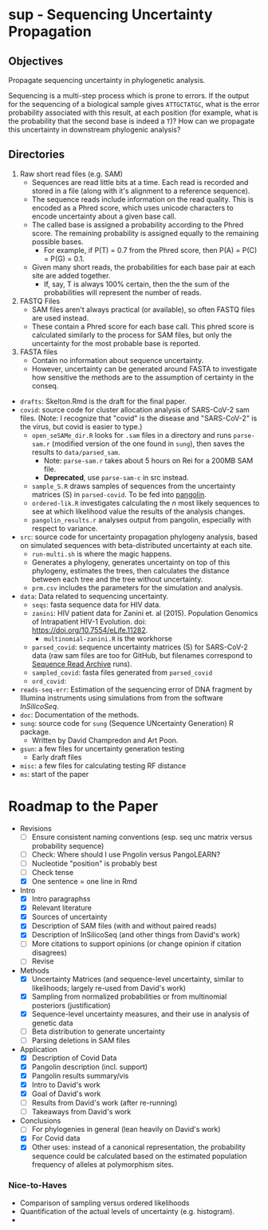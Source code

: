 # sup - Sequencing Uncertainty Propagation

## Objectives

Propagate sequencing uncertainty in phylogenetic analysis.

Sequencing is a multi-step process which is prone to errors. If the output for the sequencing of a biological sample gives `ATTGCTATGC`, what is the error probability associated with this result, at each position (for example, what is the probability that the second base is indeed a `T`)? How can we propagate this uncertainty in downstream phylogenic analysis?

## Directories


1. Raw short read files (e.g. SAM)
    - Sequences are read little bits at a time. Each read is recorded and stored in a file (along with it's alignment to a reference sequence).
    - The sequence reads include information on the read quality. This is encoded as a Phred score, which uses unicode characters to encode uncertainty about a given base call.
    - The called base is assigned a probability according to the Phred score. The remaining probability is assigned equally to the remaining possible bases.
        - For example, if P(T) = 0.7 from the Phred score, then P(A) = P(C) = P(G) = 0.1.
    - Given many short reads, the probabilities for each base pair at each site are added together.
        - If, say, T is always 100% certain, then the the sum of the probabilities will represent the number of reads.
2. FASTQ Files
    - SAM files aren't always practical (or available), so often FASTQ files are used instead.
    - These contain a Phred score for each base call. This phred score is calculated similarly to the process for SAM files, but only the uncertainty for the most probable base is reported.
3. FASTA files
    - Contain no information about sequence uncertainty.
    - However, uncertainty can be generated around FASTA to investigate how sensitive the methods are to the assumption of certainty in the conseq.


- `drafts`: Skelton.Rmd is the draft for the final paper.
- `covid`: source code for cluster allocation analysis of SARS-CoV-2 sam files. (Note: I recognize that "covid" is the disease and "SARS-CoV-2" is the virus, but covid is easier to type.)
    - `open_seSAMe_dir.R` looks for `.sam` files in a directory and runs `parse-sam.r` (modified version of the one found in `sung`), then saves the results to `data/parsed_sam`.
        - Note: `parse-sam.r` takes about 5 hours on Rei for a 200MB SAM file.
        - **Deprecated**, use `parse-sam-c` in src instead.
    - `sample_S.R` draws samples of sequences from the uncertainty matrices (S) in `parsed-covid`. To be fed into [pangolin](https://github.com/cov-lineages/pangolin).
    - `ordered-lik.R` investigates calculating the *n* most likely sequences to see at which likelihood value the results of the analysis changes.
    - `pangolin_results.r` analyses output from pangolin, especially with respect to variance.
- `src`: source code for uncertainty propagation phylogeny analysis, based on simulated sequences with beta-distributed uncertainty at each site.
    - `run-multi.sh` is where the magic happens.
	- Generates a phylogeny, generates uncertainty on top of this phylogeny, estimates the trees, then calculates the distance between each tree and the tree without uncertainty.
    - `prm.csv` includes the parameters for the simulation and analysis.
- `data`: Data related to sequencing uncertainty.
    - `seqs`: fasta sequence data for HIV data.
    - `zanini`: HIV patient data for Zanini et. al (2015). Population Genomics of Intrapatient HIV-1 Evolution. doi: https://doi.org/10.7554/eLife.11282.
    	- `multinomial-zanini.R` is the workhorse
    - `parsed_covid`: sequence uncertainty matrices (S) for SARS-CoV-2 data (raw sam files are too for GitHub, but filenames correspond to [Sequence Read Archive](https://www.ncbi.nlm.nih.gov/sra) runs).
    - `sampled_covid`: fasta files generated from `parsed_covid`
    - `ord_covid`: 
- `reads-seq-err`: Estimation of the sequencing error of DNA fragment by Illumina instruments using simulations from from the software *InSilicoSeq*.
- `doc`: Documentation of the methods.
- `sung`: source code for `sung` (Sequence UNcertainty Generation) R package.
    - Written by David Champredon and Art Poon.
- `gsun`: a few files for uncertainty generation testing
	- Early draft files
- `misc`: a few files for calculating testing RF distance
- `ms`: start of the paper

# Roadmap to the Paper

- Revisions
    - [ ] Ensure consistent naming conventions (esp. seq unc matrix versus probability sequence)
    - [ ] Check: Where should I use Pngolin versus PangoLEARN?
    - [ ] Nucleotide "position" is probably best
    - [ ] Check tense
    - [x] One sentence = one line in Rmd
- Intro
    - [x] Intro paragraphss
    - [x] Relevant literature
    - [x] Sources of uncertainty
    - [x] Description of SAM files (with and without paired reads)
    - [x] Description of InSilicoSeq (and other things from David's work)
    - [ ] More citations to support opinions (or change opinion if citation disagrees)
    - [ ] Revise
- Methods
    - [x] Uncertainty Matrices (and sequence-level uncertainty, similar to likelihoods; largely re-used from David's work)
    - [x] Sampling from normalized probabilities or from multinomial posteriors (justification)
    - [x] Sequence-level uncertainty measures, and their use in analysis of genetic data
    - [ ] Beta distribution to generate uncertainty
    - [ ] Parsing deletions in SAM files
- Application
    - [x] Description of Covid Data
    - [x] Pangolin description (incl. support)
    - [x] Pangolin results summary/vis
    - [x] Intro to David's work
    - [x] Goal of David's work
    - [ ] Results from David's work (after re-running)
    - [ ] Takeaways from David's work
- Conclusions
    - [ ] For phylogenies in general (lean heavily on David's work)
    - [x] For Covid data
	- [x] Other uses: instead of a canonical representation, the probability sequence could be calculated based on the estimated population frequency of alleles at polymorphism sites.

### Nice-to-Haves

- Comparison of sampling versus ordered likelihoods
- Quantification of the actual levels of uncertainty (e.g. histogram).
- 




